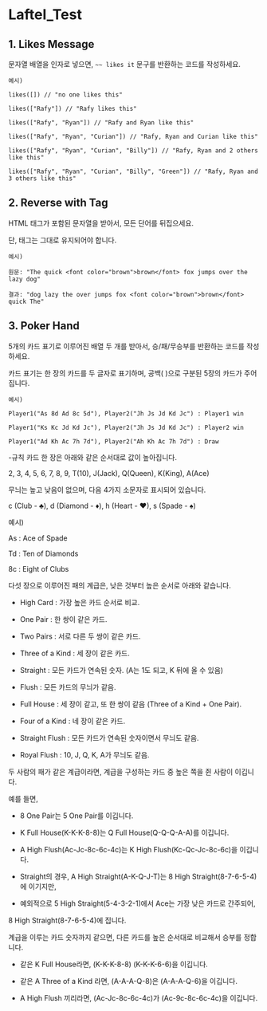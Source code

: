 # Laftel_Test
## 1. Likes Message
문자열 배열을 인자로 넣으면, `~~ likes it` 문구를 반환하는 코드를 작성하세요.

```
예시)

likes([]) // "no one likes this"

likes(["Rafy"]) // "Rafy likes this"

likes(["Rafy", "Ryan"]) // "Rafy and Ryan like this"

likes(["Rafy", "Ryan", "Curian"]) // "Rafy, Ryan and Curian like this"

likes(["Rafy", "Ryan", "Curian", "Billy"]) // "Rafy, Ryan and 2 others like this"

likes(["Rafy", "Ryan", "Curian", "Billy", "Green"]) // "Rafy, Ryan and 3 others like this"
```

## 2. Reverse with Tag
HTML 태그가 포함된 문자열을 받아서, 모든 단어를 뒤집으세요.

단, 태그는 그대로 유지되어야 합니다.

```
예시)

원문: "The quick <font color="brown">brown</font> fox jumps over the lazy dog"

결과: "dog lazy the over jumps fox <font color="brown">brown</font> quick The"
```

## 3. Poker Hand
5개의 카드 표기로 이루어진 배열 두 개를 받아서, 승/패/무승부를 반환하는 코드를 작성하세요.

카드 표기는 한 장의 카드를 두 글자로 표기하며, 공백( )으로 구분된 5장의 카드가 주어집니다.

```
예시)

Player1("As 8d Ad 8c 5d"), Player2("Jh Js Jd Kd Jc") : Player1 win

Player1("Ks Kc Jd Kd Jc"), Player2("Jh Js Jd Kd Jc") : Player2 win

Player1("Ad Kh Ac 7h 7d"), Player2("Ah Kh Ac 7h 7d") : Draw
```

-규칙
카드 한 장은 아래와 같은 순서대로 값이 높아집니다.

2, 3, 4, 5, 6, 7, 8, 9, T(10), J(Jack), Q(Queen), K(King), A(Ace)

무늬는 높고 낮음이 없으며, 다음 4가지 소문자로 표시되어 있습니다.

c (Club - ♣), d (Diamond - ♦), h (Heart - ♥), s (Spade - ♠)

예시)

As : Ace of Spade

Td : Ten of Diamonds

8c : Eight of Clubs

다섯 장으로 이루어진 패의 계급은, 낮은 것부터 높은 순서로 아래와 같습니다.

- High Card : 가장 높은 카드 순서로 비교.

- One Pair : 한 쌍이 같은 카드.

- Two Pairs : 서로 다른 두 쌍이 같은 카드.

- Three of a Kind : 세 장이 같은 카드.

- Straight : 모든 카드가 연속된 숫자. (A는 1도 되고, K 뒤에 올 수 있음)

- Flush : 모든 카드의 무늬가 같음.

- Full House : 세 장이 같고, 또 한 쌍이 같음 (Three of a Kind + One Pair).

- Four of a Kind : 네 장이 같은 카드.

- Straight Flush : 모든 카드가 연속된 숫자이면서 무늬도 같음.

- Royal Flush : 10, J, Q, K, A가 무늬도 같음.

두 사람의 패가 같은 계급이라면, 계급을 구성하는 카드 중 높은 쪽을 쥔 사람이 이깁니다.

예를 들면,

- 8 One Pair는 5 One Pair를 이깁니다.

- K Full House(K-K-K-8-8)는 Q Full House(Q-Q-Q-A-A)를 이깁니다.

- A High Flush(Ac-Jc-8c-6c-4c)는 K High Flush(Kc-Qc-Jc-8c-6c)을 이깁니다.

- Straight의 경우, A High Straight(A-K-Q-J-T)는 8 High Straight(8-7-6-5-4)에 이기지만,

- 예외적으로 5 High Straight(5-4-3-2-1)에서 Ace는 가장 낮은 카드로 간주되어,

8 High Straight(8-7-6-5-4)에 집니다.

계급을 이루는 카드 숫자까지 같으면, 다른 카드를 높은 순서대로 비교해서 승부를 정합니다.

- 같은 K Full House라면, (K-K-K-8-8) (K-K-K-6-6)을 이깁니다.

- 같은 A Three of a Kind 라면, (A-A-A-Q-8)은 (A-A-A-Q-6)을 이깁니다.

- A High Flush 끼리라면, (Ac-Jc-8c-6c-4c)가 (Ac-9c-8c-6c-4c)을 이깁니다.
